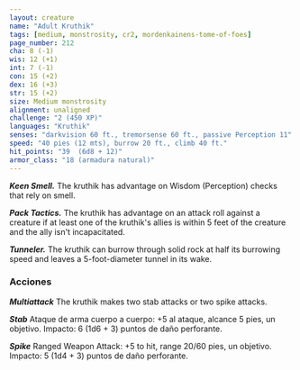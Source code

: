 ```yaml
---
layout: creature
name: "Adult Kruthik"
tags: [medium, monstrosity, cr2, mordenkainens-tome-of-foes]
page_number: 212
cha: 8 (-1)
wis: 12 (+1)
int: 7 (-1)
con: 15 (+2)
dex: 16 (+3)
str: 15 (+2)
size: Medium monstrosity
alignment: unaligned
challenge: "2 (450 XP)"
languages: "Kruthik"
senses: "darkvision 60 ft., tremorsense 60 ft., passive Perception 11"
speed: "40 pies (12 mts), burrow 20 ft., climb 40 ft."
hit_points: "39  (6d8 + 12)"
armor_class: "18 (armadura natural)"
---
```


***Keen Smell.*** The kruthik has advantage on Wisdom (Perception) checks that rely on smell.

***Pack Tactics.*** The kruthik has advantage on an attack roll against a creature if at least one of the kruthik's allies is within 5 feet of the creature and the ally isn't incapacitated.

***Tunneler.*** The kruthik can burrow through solid rock at half its burrowing speed and leaves a 5-foot-diameter tunnel in its wake.

### Acciones

***Multiattack*** The kruthik makes two stab attacks or two spike attacks.

***Stab*** Ataque de arma cuerpo a cuerpo: +5 al ataque, alcance 5 pies, un objetivo. Impacto: 6 (1d6 + 3) puntos de daño perforante.

***Spike*** Ranged Weapon Attack: +5 to hit, range 20/60 pies, un objetivo. Impacto: 5 (1d4 + 3) puntos de daño perforante.